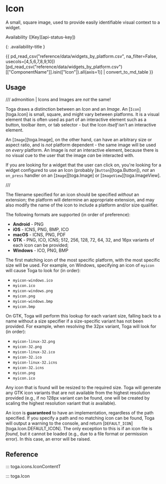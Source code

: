 # Icon

A small, square image, used to provide easily identifiable visual context to a widget.

Availability ([Key][api-status-key])

{: .availability-title }

{{ pd_read_csv("reference/data/widgets_by_platform.csv", na_filter=False, usecols=[4,5,6,7,8,9,10])[pd_read_csv("reference/data/widgets_by_platform.csv")[["ComponentName"]].isin(["Icon"]).all(axis=1)] | convert_to_md_table }}

## Usage

/// admonition | Icons and Images are *not* the same!

Toga draws a distinction between an *Icon* and an *Image*. An [`Icon`][toga.Icon] is small, square, and might vary between platforms. It is a visual element that is often used as part of an interactive element such as a button, toolbar item, or tab selector - but the Icon *itself* isn't an interactive element.

An [`Image`][toga.Image], on the other hand, can have an arbitrary size or aspect ratio, and is *not* platform dependent - the same image will be used on *every* platform. An Image is *not* an interactive element, because there is no visual cue to the user that the image *can* be interacted with.

If you are looking for a widget that the user can click on, you're looking for a widget configured to use an Icon (probably [`Button`][toga.Button]), *not* an `on_press` handler on an [`Image`][toga.Image] or [`ImageView`][toga.ImageView].

///

The filename specified for an icon should be specified *without* an extension; the platform will determine an appropriate extension, and may also modify the name of the icon to include a platform and/or size qualifier.

The following formats are supported (in order of preference):

- **Android** - PNG
- **iOS** - ICNS, PNG, BMP, ICO
- **macOS** - ICNS, PNG, PDF
- **GTK** - PNG, ICO, ICNS; 512, 256, 128, 72, 64, 32, and 16px variants of each icon can be provided;
- **Windows** - ICO, PNG, BMP

The first matching icon of the most specific platform, with the most specific size will be used. For example, on Windows, specifying an icon of `myicon` will cause Toga to look for (in order):

- `myicon-windows.ico`
- `myicon.ico`
- `myicon-windows.png`
- `myicon.png`
- `myicon-windows.bmp`
- `myicon.bmp`

On GTK, Toga will perform this lookup for each variant size, falling back to a name without a size specifier if a size-specific variant has not been provided. For example, when resolving the 32px variant, Toga will look for (in order):

- `myicon-linux-32.png`
- `myicon-32.png`
- `myicon-linux-32.ico`
- `myicon-32.ico`
- `myicon-linux-32.icns`
- `myicon-32.icns`
- `myicon.png`
- `myicon.ico`

Any icon that is found will be resized to the required size. Toga will generate any GTK icon variants that are not available from the highest resolution provided (e.g., if no 128px variant can be found, one will be created by scaling the highest resolution variant that *is* available).

An icon is **guaranteed** to have an implementation, regardless of the path specified. If you specify a path and no matching icon can be found, Toga will output a warning to the console, and return [`DEFAULT_ICON`][toga.Icon.DEFAULT_ICON]. The only exception to this is if an icon file is *found*, but it cannot be loaded (e.g., due to a file format or permission error). In this case, an error will be raised.

## Reference

::: toga.icons.IconContentT

::: toga.Icon
